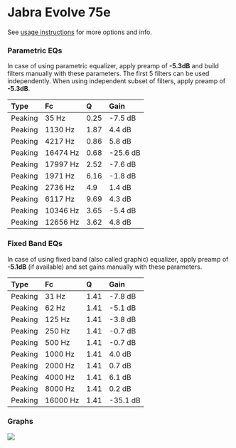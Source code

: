# Jabra Evolve 75e
See [usage instructions](https://github.com/jaakkopasanen/AutoEq#usage) for more options and info.

### Parametric EQs
In case of using parametric equalizer, apply preamp of **-5.3dB** and build filters manually
with these parameters. The first 5 filters can be used independently.
When using independent subset of filters, apply preamp of **-5.3dB**.

| Type    | Fc       |    Q | Gain     |
|:--------|:---------|:-----|:---------|
| Peaking | 35 Hz    | 0.25 | -7.5 dB  |
| Peaking | 1130 Hz  | 1.87 | 4.4 dB   |
| Peaking | 4217 Hz  | 0.86 | 5.8 dB   |
| Peaking | 16474 Hz | 0.68 | -25.6 dB |
| Peaking | 17997 Hz | 2.52 | -7.6 dB  |
| Peaking | 1971 Hz  | 6.16 | -1.8 dB  |
| Peaking | 2736 Hz  | 4.9  | 1.4 dB   |
| Peaking | 6117 Hz  | 9.69 | 4.3 dB   |
| Peaking | 10346 Hz | 3.65 | -5.4 dB  |
| Peaking | 12656 Hz | 3.62 | 4.8 dB   |

### Fixed Band EQs
In case of using fixed band (also called graphic) equalizer, apply preamp of **-5.1dB**
(if available) and set gains manually with these parameters.

| Type    | Fc       |    Q | Gain     |
|:--------|:---------|:-----|:---------|
| Peaking | 31 Hz    | 1.41 | -7.8 dB  |
| Peaking | 62 Hz    | 1.41 | -5.1 dB  |
| Peaking | 125 Hz   | 1.41 | -3.8 dB  |
| Peaking | 250 Hz   | 1.41 | -0.7 dB  |
| Peaking | 500 Hz   | 1.41 | -0.7 dB  |
| Peaking | 1000 Hz  | 1.41 | 4.0 dB   |
| Peaking | 2000 Hz  | 1.41 | 0.7 dB   |
| Peaking | 4000 Hz  | 1.41 | 6.1 dB   |
| Peaking | 8000 Hz  | 1.41 | 0.2 dB   |
| Peaking | 16000 Hz | 1.41 | -35.1 dB |

### Graphs
![](https://raw.githubusercontent.com/jaakkopasanen/AutoEq/master/results/oratory1990/harman_in-ear_2017-1/Jabra%20Evolve%2075e/Jabra%20Evolve%2075e.png)